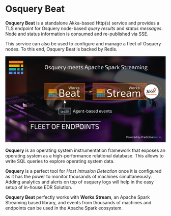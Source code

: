 
# Osquery Beat

**Osquery Beat** is a standalone Akka-based Http(s) service and provides a TLS endpoint
for Osquery node-based *query results* and *status messages*. Node and status information 
is consumed and re-published via SSE.

This service can also be used to configure and manage a fleet of Osquery nodes. To this end, 
Osquery Beat is backed by Redis.

<p align="center">
  <img src="https://github.com/predictiveworks/works-beats/blob/main/images/osquery-beat-2021-09-10.png" width="600" alt="Osquery Beat">
</p>

**Osquery** is an operating system instrumentation framework that exposes an operating system 
as a high-performance relational database. This allows to write SQL queries to explore operating 
system data.

**Osquery** is a perfect tool for *Host Intrusion Detection* once it is configured as it has the
power to monitor thousands of machines simultaneously. Adding analytics and alerts on top of osquery 
logs will help in the easy setup of in-house EDR Solution.

**Osquery Beat** perfectly works with **Works Stream**, an Apache Spark Streaming based library,
and events from thousands of machines and endpoints can be used in the Apache Spark ecosystem.


